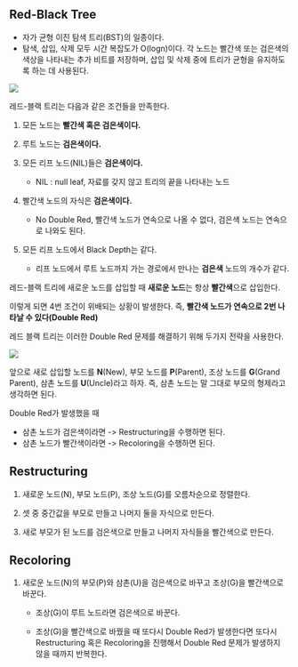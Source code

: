 ## Red-Black Tree

- 자가 균형 이진 탐색 트리(BST)의 일종이다.
- 탐색, 삽입, 삭제 모두 시간 복잡도가 O(logn)이다. 각 노드는 빨간색 또는 검은색의 색상을 나타내는 추가 비트를 저장하며, 삽입 및 삭제 중에 트리가 균형을 유지하도록 하는 데 사용된다.

![](https://img1.daumcdn.net/thumb/R1280x0/?scode=mtistory2&fname=https%3A%2F%2Fblog.kakaocdn.net%2Fdn%2FcitWfI%2FbtrptgRQlFi%2Fvd9FwY1WQKUpKDkjZWIGD1%2Fimg.png)

레드-블랙 트리는 다음과 같은 조건들을 만족한다.

1. 모든 노드는 **빨간색 혹은 검은색이다.**

2. 루트 노드는 **검은색이다.**

3. 모든 리프 노드(NIL)들은 **검은색이다.**

   - NIL : null leaf, 자료를 갖지 않고 트리의 끝을 나타내는 노드
  
4. 빨간색 노드의 자식은 **검은색이다.**

   - No Double Red, 빨간색 노드가 연속으로 나올 수 없다, 검은색 노드는 연속으로 나와도 된다.

5. 모든 리프 노드에서 Black Depth는 같다.

   - 리프 노드에서 루트 노드까지 가는 경로에서 만나는 **검은색** 노드의 개수가 같다.

레드-블랙 트리에 새로운 노드를 삽입할 때 **새로운 노드**는 항상 **빨간색**으로 삽입한다.

이렇게 되면 4번 조건이 위배되는 상황이 발생한다. 즉, **빨간색 노드가 연속으로 2번 나타날 수 있다(Double Red)**

레드 블랙 트리는 이러한 Double Red 문제를 해결하기 위해 두가지 전략을 사용한다.

![](https://img1.daumcdn.net/thumb/R1280x0/?scode=mtistory2&fname=https%3A%2F%2Fblog.kakaocdn.net%2Fdn%2FbYG3yV%2FbtrpoxGRp6g%2FfBAd1VvrqdWy6QRRSKTX3k%2Fimg.png)

앞으로 새로 삽입할 노드를 **N**(New), 부모 노드를 **P**(Parent), 조상 노드를 **G**(Grand Parent), 삼촌 노드를 **U**(Uncle)라고 하자. 즉, 삼촌 노드는 말 그대로 부모의 형제라고 생각하면 된다.

Double Red가 발생했을 때

- 삼촌 노드가 검은색이라면 -> Restructuring을 수행하면 된다.
- 삼촌 노드가 빨간색이라면 -> Recoloring을 수행하면 된다.

## **Restructuring**

1. 새로운 노드(N), 부모 노드(P), 조상 노드(G)를 오름차순으로 정렬한다.

2. 셋 중 중간값을 부모로 만들고 나머지 둘을 자식으로 만든다.

3. 새로 부모가 된 노드를 검은색으로 만들고 나머지 자식들을 빨간색으로 만든다.

## ****Recoloring****

1. 새로운 노드(N)의 부모(P)와 삼촌(U)을 검은색으로 바꾸고 조상(G)을 빨간색으로 바꾼다.

   - 조상(G)이 루트 노드라면 검은색으로 바꾼다.

   - 조상(G)을 빨간색으로 바꿨을 때 또다시 Double Red가 발생한다면 또다시 Restructuring 혹은 Recoloring을 진행해서 Double Red 문제가 발생하지 않을 때까지 반복한다.